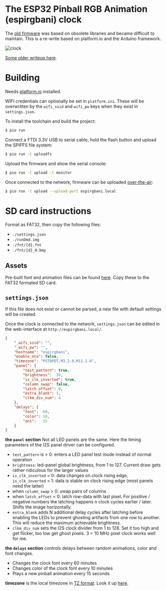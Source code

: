 # The ESP32 Pinball RGB Animation (espirgbani) clock

The [old firmware](https://github.com/yetifrisstlama/Espirgbani) was based on obsolete libraries and became difficult to maintain. This is a re-write based on platform.io and the Arduino framework.

![clock](https://github.com/yetifrisstlama/Espirgbani/raw/master/pcb/pdf/front.jpg)

[Some older writeup here](http://yetifrisstlama.blogspot.com/2018/02/the-esp32-pinball-rgb-matrix-animation.html).

# Building
Needs [platform.io](https://platformio.org/) installed. 

WIFI credentials can optionally be set in `platform.ini`. These will be overwritten by the `wifi_ssid` and `wifi_pw` keys when they exist in `settings.json`.

To install the toolchain and build the project:

```bash
$ pio run
```

Connect a FTDI 3.3V USB to serial cable, hold the flash button and upload the SPIFFS file system:

```bash
$ pio run -t uploadfs
```

Upload the firmware and show the serial console:

```bash
$ pio run -t upload -t monitor
```
Once connected to the network, firmware can be uploaded [over-the-air](https://docs.platformio.org/en/latest/platforms/espressif32.html#over-the-air-ota-update):

```bash
$ pio run -t upload --upload-port espirgbani.local
```

# SD card instructions
Format as FAT32, then copy the following files:
  * `./settings.json`
  * `./runDmd.img`
  * `./fnt/{d}.fnt`
  * `./fnt/{d}_0.bmp`

## Assets
Pre-built font and animation files can be found [here](https://github.com/yetifrisstlama/Espirgbani/releases/tag/v1.0). Copy these to the FAT32 formated SD card.

## `settings.json`
If this file does not exist or cannot be parsed, a new file with default settings will be created.

Once the clock is connected to the network, `settings.json` can be edited in the web-interface at `http://espirgbani.local/`.

```json
{
    "_wifi_ssid": "",
    "_wifi_pw": "",
    "hostname": "espirgbani",
    "enable_ota": false,
    "timezone": "PST8PDT,M3.2.0,M11.1.0",
    "panel": {
        "test_pattern": true,
        "brightness":  10,
        "is_clk_inverted": true,
        "column_swap": false,
        "latch_offset": 0,
        "extra_blank": 1,
        "clkm_div_num": 4
    },
    "delays": {
        "font":  60,
        "color": 10,
        "ani":   15
    }
}
```
__the `panel` section__
Not all LED panels are the same. Here the timing parameters of the I2S panel driver can be configured.

  * `test_pattern` is > 0: enters a LED panel test mode instead of normal operation
  * `brightness`: led-panel global brightness, from 1 to 127. Current draw gets rather ridiculous for the larger values
  * `is_clk_inverted` = 0: data changes on clock rising edge, `is_clk_inverted` = 1: data is stable on clock rising edge (most panels need the latter)
  * when `column_swap` > 0: swap pairs of columns
  * when `latch_offset` = 0: latch row-data with last pixel. For positive / negative numbers the latching happens n clock cycles earlier / later. Shifts the image horizontally.
  * `extra_blank` adds N additional delay cycles after latching before enabling the LEDs to prevent ghosting artifacts from one row to another. This will reduce the maximum achievable brightness.
  * `clkm_div_num` sets the I2S clock divider from 1 to 128. Set it too high and get flicker,  too low get ghost pixels. 3 = 10 MHz pixel clock works well for me.

__the `delays` section__
controls delays between random animations, color and font changes.

  * Changes the clock font every 60 minutes
  * Changes color of the clock font every 10 minutes
  * Plays a new pinball animation every 15 seconds

__timezone__ is the local timezone in [TZ format](https://www.gnu.org/software/libc/manual/html_node/TZ-Variable.html). Look it up [here](https://github.com/nayarsystems/posix_tz_db/blob/master/zones.csv).
